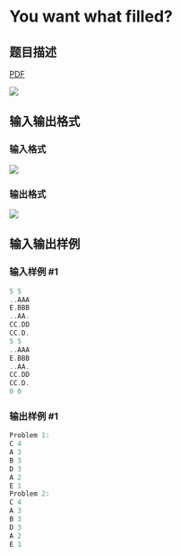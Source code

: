 # You want what filled?

## 题目描述

[problemUrl]: https://uva.onlinejudge.org/index.php?option=com_onlinejudge&Itemid=8&category=21&page=show_problem&problem=1887

[PDF](https://uva.onlinejudge.org/external/109/p10946.pdf)

![](https://cdn.luogu.com.cn/upload/vjudge_pic/UVA10946/f9b8d4e7dfe1db6c941e4f87d0b088701f63a494.png)

## 输入输出格式

### 输入格式

![](https://cdn.luogu.com.cn/upload/vjudge_pic/UVA10946/22dd5a0aeeb1b557089dc0ad36d19d1f14af6c50.png)

### 输出格式

![](https://cdn.luogu.com.cn/upload/vjudge_pic/UVA10946/d96cf72e652f7f98c5d79c9e36e737da04afabf0.png)

## 输入输出样例

### 输入样例 #1

```cpp
5 5
..AAA
E.BBB
..AA.
CC.DD
CC.D.
5 5
..AAA
E.BBB
..AA.
CC.DD
CC.D.
0 0
```


### 输出样例 #1

```cpp
Problem 1:
C 4
A 3
B 3
D 3
A 2
E 1
Problem 2:
C 4
A 3
B 3
D 3
A 2
E 1
```


